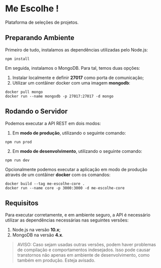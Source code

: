 # Me Escolhe !

Plataforma de seleções de projetos.

## Preparando Ambiente

Primeiro de tudo, instalamos as dependências utilizadas pelo Node.js:

```
npm install
```

Em seguida, instalamos o MongoDB. Para tal, temos duas opções:

1. Instalar localmente e definir **27017** como porta de comunicação;
2. Utilizar um contâiner docker com uma imagem **mongodb**:

```
docker pull mongo
docker run --name mongodb -p 27017:27017 -d mongo
```

## Rodando o Servidor

Podemos executar a API REST em dois modos:

1. Em **modo de produção**, utilizando o seguinte comando:

```
npm run prod
```

2. Em **modo de desenvolvimento**, utilizando o seguinte comando:

```
npm run dev
```

Opcionalmente podemos executar a aplicação em modo de produção através de um contâiner **docker** com os comandos:

```
docker build --tag me-escolhe-core .
docker run --name core -p 3000:3000 -d me-escolhe-core
```

## Requisitos

Para executar corretamente, e em ambiente seguro, a API é necessário utilizar as dependências necessárias nas seguintes versões:

1. Node.js na versão **10.x**;
2. MongoDB na versão **4.x**.

> AVISO:
> Caso sejam usadas outras versões, podem haver problemas de compilação e comportamentos indesejados. Isso pode causar transtornos não apenas em ambiente de desenvolvimento, como também em produção. Esteja avisado.
